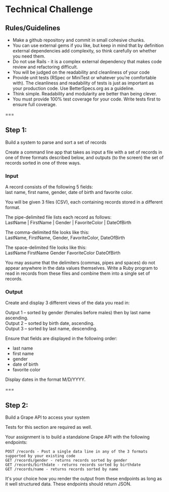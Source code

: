 # Technical Challenge


## Rules/Guidelines
* Make a github repository and commit in small cohesive chunks.
* You can use external gems if you like, but keep in mind that by definition external dependencies add complexity, so think carefully on whether you need them.
* Do not use Rails - it is a complex external dependency that makes code review and refactoring difficult.
* You will be judged on the readability and cleanliness of your code
* Provide unit tests (RSpec or MiniTest or whatever you’re comfortable with). The cleanliness and readability of tests is just as important as your production code. Use BetterSpecs.org as a guideline.
* Think simple. Readability and modularity are better than being clever.
* You must provide 100% test coverage for your code. Write tests first to ensure full coverage.

===

## Step 1:
Build a system to parse and sort a set of records  

Create a command line app that takes as input a file with a set of records in one of three formats described below, and outputs (to the screen) the set of records sorted in one of three ways.  

### Input
A record consists of the following 5 fields:  
last name, first name, gender, date of birth and favorite color.  

You will be given 3 files (CSV), each containing records stored in a different format.  

The pipe-delimited file lists each record as follows:  
LastName | FirstName | Gender | FavoriteColor | DateOfBirth

The comma-delimited file looks like this:  
LastName, FirstName, Gender, FavoriteColor, DateOfBirth  

The space-delimited file looks like this:   
LastName FirstName Gender FavoriteColor DateOfBirth  

You may assume that the delimiters (commas, pipes and spaces) do not appear anywhere in the data values themselves. Write a Ruby program to read in records from these files and combine them into a single set of records.  

### Output
Create and display 3 different views of the data you read in:  

Output 1 – sorted by gender (females before males) then by last name ascending.  
Output 2 – sorted by birth date, ascending.  
Output 3 – sorted by last name, descending.  

Ensure that fields are displayed in the following order:  
* last name
* first name
* gender
* date of birth
* favorite color

Display dates in the format M/D/YYYY.

===

## Step 2:
Build a Grape API to access your system  

Tests for this section are required as well.  

Your assignment is to build a standalone Grape API with the following endpoints:

```
POST /records - Post a single data line in any of the 3 formats supported by your existing code  
GET /records/gender - returns records sorted by gender  
GET /records/birthdate - returns records sorted by birthdate  
GET /records/name - returns records sorted by name  
```
It's your choice how you render the output from these endpoints as long as it well structured data. These endpoints should return JSON.  

